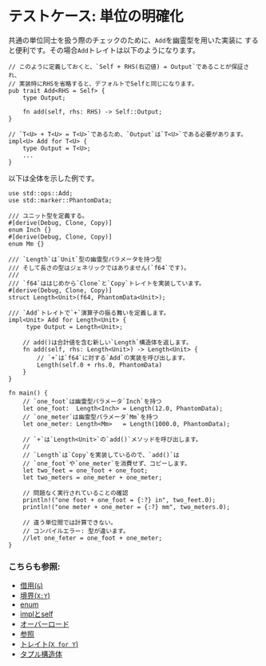 # テストケース: 単位の明確化

共通の単位同士を扱う際のチェックのために、`Add`を幽霊型を用いた実装に
すると便利です。その場合`Add`トレイトは以下のようになります。

```rust,ignore
// このように定義しておくと、`Self + RHS(右辺値) = Output`であることが保証され、
// 実装時にRHSを省略すると、デフォルトでSelfと同じになります。
pub trait Add<RHS = Self> {
    type Output;

    fn add(self, rhs: RHS) -> Self::Output;
}

// `T<U> + T<U> = T<U>`であるため、`Output`は`T<U>`である必要があります。
impl<U> Add for T<U> {
    type Output = T<U>;
    ...
}
```

以下は全体を示した例です。

```rust,editable
use std::ops::Add;
use std::marker::PhantomData;

/// ユニット型を定義する。
#[derive(Debug, Clone, Copy)]
enum Inch {}
#[derive(Debug, Clone, Copy)]
enum Mm {}

/// `Length`は`Unit`型の幽霊型パラメータを持つ型
/// そして長さの型はジェネリックではありません(`f64`です)。
///
/// `f64`ははじめから`Clone`と`Copy`トレイトを実装しています。
#[derive(Debug, Clone, Copy)]
struct Length<Unit>(f64, PhantomData<Unit>);

/// `Add`トレイトで`+`演算子の振る舞いを定義します。
impl<Unit> Add for Length<Unit> {
     type Output = Length<Unit>;

    // add()は合計値を含む新しい`Length`構造体を返します。
    fn add(self, rhs: Length<Unit>) -> Length<Unit> {
        // `+`は`f64`に対する`Add`の実装を呼び出します。
        Length(self.0 + rhs.0, PhantomData)
    }
}

fn main() {
    // `one_foot`は幽霊型パラメータ`Inch`を持つ
    let one_foot:  Length<Inch> = Length(12.0, PhantomData);
    // `one_meter`は幽霊型パラメータ`Mm`を持つ
    let one_meter: Length<Mm>   = Length(1000.0, PhantomData);

    // `+`は`Length<Unit>`の`add()`メソッドを呼び出します。
    //
    // `Length`は`Copy`を実装しているので、`add()`は
    // `one_foot`や`one_meter`を消費せず、コピーします。
    let two_feet = one_foot + one_foot;
    let two_meters = one_meter + one_meter;

    // 問題なく実行されていることの確認
    println!("one foot + one_foot = {:?} in", two_feet.0);
    println!("one meter + one_meter = {:?} mm", two_meters.0);

    // 違う単位間では計算できない。
    // コンパイルエラー: 型が違います。
    //let one_feter = one_foot + one_meter;
}
```

### こちらも参照:

- [借用(`&`)][Borrowing (`&`)]
- [境界(`X:Y`)][Bounds (`X: Y`)]
- [enum]
- [implとself][impl & self]
- [オーバーロード][Overloading]
- [参照][ref]
- [トレイト(`X for Y`)][Traits (`X for Y`)]
- [タプル構造体][TupleStructs]

[Borrowing (`&`)]: ../../scope/borrow.md
[Bounds (`X: Y`)]: ../../generics/bounds.md
[enum]: ../../custom_types/enum.md
[impl & self]: ../../fn/methods.md
[Overloading]: ../../trait/ops.md
[ref]: ../../scope/borrow/ref.md
[Traits (`X for Y`)]: ../../trait.md
[TupleStructs]: ../../custom_types/structs.md
[std::marker::PhantomData]: https://doc.rust-lang.org/std/marker/struct.PhantomData.html

